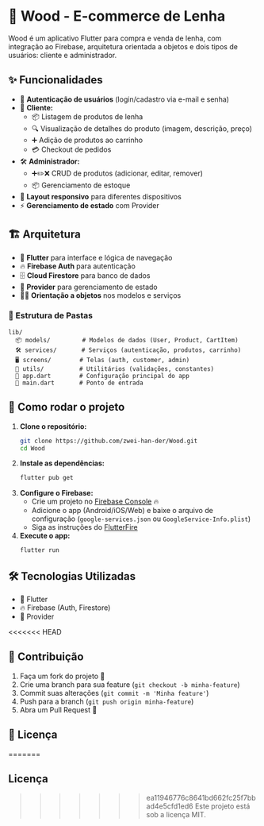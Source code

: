 # 🌲 Wood - E-commerce de Lenha

Wood é um aplicativo Flutter para compra e venda de lenha, com integração ao Firebase, arquitetura orientada a objetos e dois tipos de usuários: cliente e administrador.

## ✨ Funcionalidades

- 🔐 **Autenticação de usuários** (login/cadastro via e-mail e senha)
- 🛒 **Cliente:**
  - 📦 Listagem de produtos de lenha
  - 🔍 Visualização de detalhes do produto (imagem, descrição, preço)
  - ➕ Adição de produtos ao carrinho
  - 💳 Checkout de pedidos
- 🛠️ **Administrador:**
  - ➕✏️❌ CRUD de produtos (adicionar, editar, remover)
  - 📦 Gerenciamento de estoque
- 📱 **Layout responsivo** para diferentes dispositivos
- ⚡ **Gerenciamento de estado** com Provider

## 🏗️ Arquitetura

- 💙 **Flutter** para interface e lógica de navegação
- 🔥 **Firebase Auth** para autenticação
- 🗄️ **Cloud Firestore** para banco de dados
- 🧩 **Provider** para gerenciamento de estado
- 🧑‍💻 **Orientação a objetos** nos modelos e serviços

### 📁 Estrutura de Pastas
```
lib/
  📦 models/         # Modelos de dados (User, Product, CartItem)
  🛠️ services/       # Serviços (autenticação, produtos, carrinho)
  🖥️ screens/        # Telas (auth, customer, admin)
  🧰 utils/          # Utilitários (validações, constantes)
  🏁 app.dart        # Configuração principal do app
  🚀 main.dart       # Ponto de entrada
```

## 🚀 Como rodar o projeto

1. **Clone o repositório:**
   ```sh
   git clone https://github.com/zwei-han-der/Wood.git
   cd Wood
   ```
2. **Instale as dependências:**
   ```sh
   flutter pub get
   ```
3. **Configure o Firebase:**
   - Crie um projeto no [Firebase Console](https://console.firebase.google.com/) 🔥
   - Adicione o app (Android/iOS/Web) e baixe o arquivo de configuração (`google-services.json` ou `GoogleService-Info.plist`)
   - Siga as instruções do [FlutterFire](https://firebase.flutter.dev/docs/overview/)
4. **Execute o app:**
   ```sh
   flutter run
   ```

## 🛠️ Tecnologias Utilizadas
- 💙 Flutter
- 🔥 Firebase (Auth, Firestore)
- 🧩 Provider

<<<<<<< HEAD
## 🤝 Contribuição
1. Faça um fork do projeto 🍴
2. Crie uma branch para sua feature (`git checkout -b minha-feature`)
3. Commit suas alterações (`git commit -m 'Minha feature'`)
4. Push para a branch (`git push origin minha-feature`)
5. Abra um Pull Request 🚀

## 📄 Licença
=======
## Licença
>>>>>>> ea11946776c8641bd662fc25f7bbad4e5cfd1ed6
Este projeto está sob a licença MIT.
